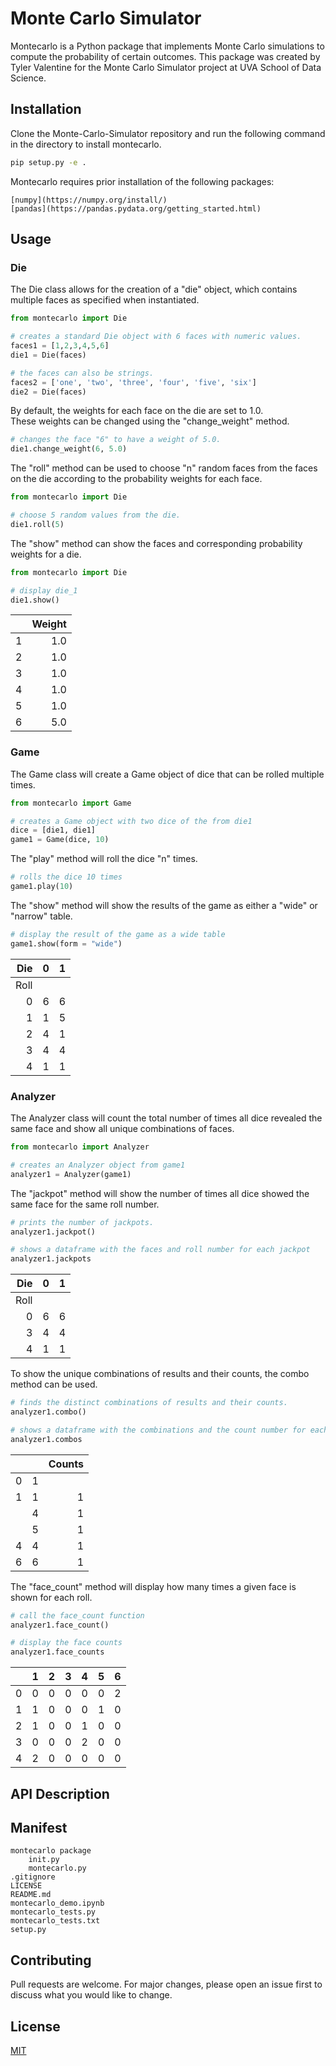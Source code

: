 # Monte Carlo Simulator 

Montecarlo is a Python package that implements Monte Carlo simulations to compute the probability of certain outcomes. This package was created by Tyler Valentine for the Monte Carlo Simulator project at UVA School of Data Science. 

## Installation

Clone the Monte-Carlo-Simulator repository and run the following command in the directory to install montecarlo. 

```bash
pip setup.py -e . 
```
Montecarlo requires prior installation of the following packages: 
```
[numpy](https://numpy.org/install/)
[pandas](https://pandas.pydata.org/getting_started.html)
```

## Usage

### Die 

The Die class allows for the creation of a "die" object, which contains multiple faces as specified when instantiated. 

```python
from montecarlo import Die 

# creates a standard Die object with 6 faces with numeric values. 
faces1 = [1,2,3,4,5,6]
die1 = Die(faces)

# the faces can also be strings. 
faces2 = ['one', 'two', 'three', 'four', 'five', 'six']
die2 = Die(faces)
```
By default, the weights for each face on the die are set to 1.0. \
These weights can be changed using the "change_weight" method. 

```python
# changes the face "6" to have a weight of 5.0. 
die1.change_weight(6, 5.0) 
```
The "roll" method can be used to choose "n" random faces from the faces on the die according to the probability weights for each face.

```python
from montecarlo import Die 

# choose 5 random values from the die. 
die1.roll(5)
```
The "show" method can show the faces and corresponding probability weights for a die. 
```python
from montecarlo import Die 

# display die_1
die1.show()
```
|    |   Weight |    
|---:|---------:|
|  1 |      1.0 |
|  2 |      1.0 |
|  3 |      1.0 |
|  4 |      1.0 |
|  5 |      1.0 |
|  6 |      5.0 |

### Game 

The Game class will create a Game object of dice that can be rolled multiple times. 
```python
from montecarlo import Game

# creates a Game object with two dice of the from die1
dice = [die1, die1]
game1 = Game(dice, 10)
```
The "play" method will roll the dice "n" times. 
```python
# rolls the dice 10 times 
game1.play(10)
```
The "show" method will show the results of the game as either a "wide" or "narrow" table. 
```python
# display the result of the game as a wide table
game1.show(form = "wide")
```
|   Die  |   0 | 1     |
|-------:|----:|:------|
|   Roll |     |       |
|      0 |   6 | 6     |
|      1 |   1 | 5     |
|      2 |   4 | 1     |
|      3 |   4 | 4     |
|      4 |   1 | 1     |

### Analyzer
The Analyzer class will count the total number of times all dice revealed the same face and show all unique combinations of faces. 
```python
from montecarlo import Analyzer

# creates an Analyzer object from game1
analyzer1 = Analyzer(game1)
```
The "jackpot" method will show the number of times all dice showed the same face for the same roll number.
```python
# prints the number of jackpots.
analyzer1.jackpot()

# shows a dataframe with the faces and roll number for each jackpot
analyzer1.jackpots
```
|   Die  |   0 |   1 |
|-------:|----:|----:|
|   Roll |     |     |
|      0 |   6 |   6 |
|      3 |   4 |   4 |
|      4 |   1 |   1 |

To show the unique combinations of results and their counts, the combo method can be used. 
```python
# finds the distinct combinations of results and their counts.
analyzer1.combo()

# shows a dataframe with the combinations and the count number for each combo.
analyzer1.combos
```
|        |     |Counts|
|-------:|----:|----: |
|      0 |   1 |      |
|      1 |   1 |   1  |
|        |   4 |   1  |
|        |   5 |   1  |
|      4 |   4 |   1  |
|      6 |   6 |   1  |

The "face_count" method will display how many times a given face is shown for each roll. 
```python
# call the face_count function
analyzer1.face_count()

# display the face counts
analyzer1.face_counts
```
|    |   1 |   2 |   3 |   4 |   5 |   6 |
|---:|----:|----:|----:|----:|----:|----:|
|  0 |   0 |   0 |   0 |   0 |   0 |   2 |
|  1 |   1 |   0 |   0 |   0 |   1 |   0 |
|  2 |   1 |   0 |   0 |   1 |   0 |   0 |
|  3 |   0 |   0 |   0 |   2 |   0 |   0 |
|  4 |   2 |   0 |   0 |   0 |   0 |   0 |

## API Description 



## Manifest 
```
montecarlo package
    init.py
    montecarlo.py
.gitignore
LICENSE
README.md
montecarlo_demo.ipynb
montecarlo_tests.py
montecarlo_tests.txt
setup.py 
```

## Contributing

Pull requests are welcome. For major changes, please open an issue first to discuss what you would like to change.

## License 
[MIT](https://choosealicense.com/licenses/mit/)

